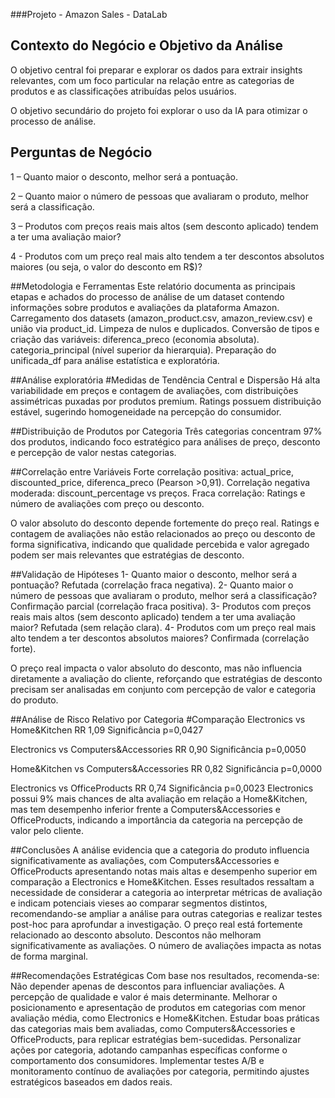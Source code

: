 ###Projeto - Amazon Sales - DataLab 

## Contexto do Negócio e Objetivo da Análise

O objetivo central foi preparar e explorar os dados para extrair insights relevantes, com um foco particular na relação entre as categorias de produtos e as classificações atribuídas pelos usuários.

O objetivo secundário do projeto foi explorar o uso da IA para otimizar o processo de análise.

## Perguntas de Negócio

1 – Quanto maior o desconto, melhor será a pontuação. 

2 – Quanto maior o número de pessoas que avaliaram o produto, melhor será a classificação.

3 –  Produtos com preços reais mais altos (sem desconto aplicado) tendem a ter uma avaliação maior?

4 - Produtos com um preço real mais alto tendem a ter descontos absolutos maiores
(ou seja, o valor do desconto em R$)?

##Metodologia e Ferramentas
Este relatório documenta as principais etapas e achados do processo de análise de um dataset contendo informações sobre produtos e avaliações da plataforma Amazon.
Carregamento dos datasets (amazon_product.csv, amazon_review.csv) e união via product_id.
Limpeza de nulos e duplicados.
Conversão de tipos e criação das variáveis:
diferenca_preco (economia absoluta).
categoria_principal (nível superior da hierarquia).
Preparação do unificada_df para análise estatística e exploratória.

##Análise exploratória
#Medidas de Tendência Central e Dispersão
Há alta variabilidade em preços e contagem de avaliações, com distribuições assimétricas puxadas por produtos premium. Ratings possuem distribuição estável, sugerindo homogeneidade na percepção do consumidor.

##Distribuição de Produtos por Categoria
Três categorias concentram 97% dos produtos, indicando foco estratégico para análises de preço, desconto e percepção de valor nestas categorias.

##Correlação entre Variáveis
Forte correlação positiva: actual_price, discounted_price, diferenca_preco (Pearson >0,91).
Correlação negativa moderada: discount_percentage vs preços.
Fraca correlação: Ratings e número de avaliações com preço ou desconto.

O valor absoluto do desconto depende fortemente do preço real. Ratings e contagem de avaliações não estão relacionados ao preço ou desconto de forma significativa, indicando que qualidade percebida e valor agregado podem ser mais relevantes que estratégias de desconto.

##Validação de Hipóteses
1- Quanto maior o desconto, melhor será a pontuação?
Refutada (correlação fraca negativa).
2- Quanto maior o número de pessoas que avaliaram o produto, melhor será a classificação?
Confirmação parcial (correlação fraca positiva).
3- Produtos com preços reais mais altos (sem desconto aplicado) tendem a ter uma avaliação maior?
Refutada (sem relação clara).
4- Produtos com um preço real mais alto tendem a ter descontos absolutos maiores?
Confirmada (correlação forte).

O preço real impacta o valor absoluto do desconto, mas não influencia diretamente a avaliação do cliente, reforçando que estratégias de desconto precisam ser analisadas em conjunto com percepção de valor e categoria do produto.

##Análise de Risco Relativo por Categoria
#Comparação
Electronics vs Home&Kitchen
RR 1,09
Significância p=0,0427

Electronics vs Computers&Accessories
RR 0,90
Significância p=0,0050

Home&Kitchen vs Computers&Accessories
RR 0,82
Significância p=0,0000

Electronics vs OfficeProducts
RR 0,74
Significância p=0,0023
Electronics possui 9% mais chances de alta avaliação em relação a Home&Kitchen, mas tem desempenho inferior frente a Computers&Accessories e OfficeProducts, indicando a importância da categoria na percepção de valor pelo cliente.

##Conclusões
A análise evidencia que a categoria do produto influencia significativamente as avaliações, com Computers&Accessories e OfficeProducts apresentando notas mais altas e desempenho superior em comparação a Electronics e Home&Kitchen.
Esses resultados ressaltam a necessidade de considerar a categoria ao interpretar métricas de avaliação e indicam potenciais vieses ao comparar segmentos distintos, recomendando-se ampliar a análise para outras categorias e realizar testes post-hoc para aprofundar a investigação.
O preço real está fortemente relacionado ao desconto absoluto. 
Descontos não melhoram significativamente as avaliações. 
O número de avaliações impacta as notas de forma marginal. 

##Recomendações Estratégicas
Com base nos resultados, recomenda-se:
Não depender apenas de descontos para influenciar avaliações. A percepção de qualidade e valor é mais determinante.
Melhorar o posicionamento e apresentação de produtos em categorias com menor avaliação média, como Electronics e Home&Kitchen.
Estudar boas práticas das categorias mais bem avaliadas, como Computers&Accessories e OfficeProducts, para replicar estratégias bem-sucedidas.
Personalizar ações por categoria, adotando campanhas específicas conforme o comportamento dos consumidores.
Implementar testes A/B e monitoramento contínuo de avaliações por categoria, permitindo ajustes estratégicos baseados em dados reais.







